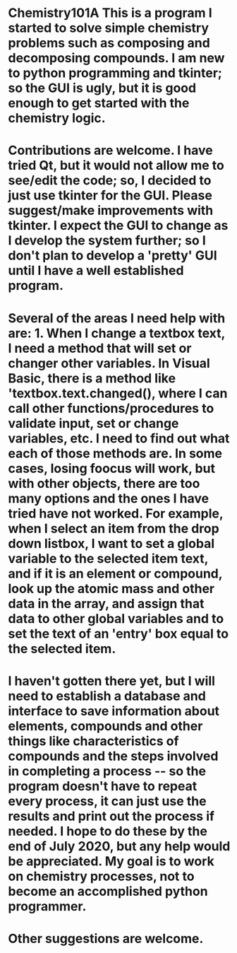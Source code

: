 # Chemistry101A This is a program I started to solve simple chemistry problems such as composing and decomposing compounds. I am new to python programming and tkinter; so the GUI is ugly, but it is good enough to get started with the chemistry logic.
# Contributions are welcome. I have tried Qt, but it would not allow me to see/edit the code; so, I decided to just use tkinter for the GUI. Please suggest/make improvements with tkinter. I expect the GUI to change as I develop the system further; so I don't plan to develop a 'pretty' GUI until I have a well established program.
# Several of the areas I need help with are: 1. When I change a textbox text, I need a method that will set or changer other variables. In Visual Basic, there is a method like 'textbox.text.changed(), where I can call other functions/procedures to validate input, set or change variables, etc. I need to find out what each of those methods are. In some cases, losing foocus will work, but with other objects, there are too many options and the ones I have tried have not worked. For example, when I select an item from the drop down listbox, I want to set a global variable to the selected item text, and if it is an element or compound, look up the atomic mass and other data in the array, and assign that data to other global variables and to set the text of an 'entry' box equal to the selected item.
# I haven't gotten there yet, but I will need to establish a database and interface to save information about elements, compounds and other things like characteristics of compounds and the steps involved in completing a process -- so the program doesn't have to repeat every process, it can just use the results and print out the process if needed. I hope to do these by the end of July 2020, but any help would be appreciated. My goal is to work on chemistry processes, not to become an accomplished python programmer. 
# Other suggestions are welcome.
